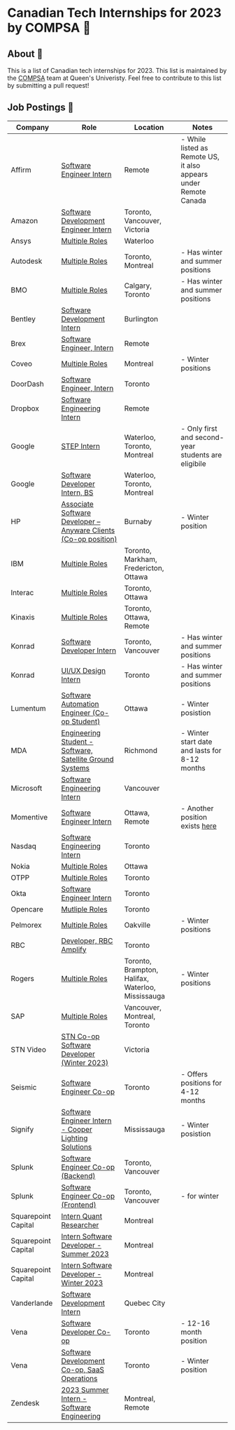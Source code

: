 # Canadian Tech Internships for 2023 by COMPSA 👑

## About 🧠

This is a list of Canadian tech internships for 2023. This list is maintained by the [COMPSA](https://compsa.ca) team at Queen's Univeristy. Feel free to contribute to this list by submitting a pull request!

## Job Postings 💼

| Company             | Role                                                                                                                                                                                                                                                                                                                                                                                                                                                      | Location                                          | Notes                                                                                                           |
| ------------------- | --------------------------------------------------------------------------------------------------------------------------------------------------------------------------------------------------------------------------------------------------------------------------------------------------------------------------------------------------------------------------------------------------------------------------------------------------------- | ------------------------------------------------- | --------------------------------------------------------------------------------------------------------------- |
| Affirm              | [Software Engineer Intern](https://boards.greenhouse.io/affirm/jobs/5283828003)                                                                                                                                                                                                                                                                                                                                                                           | Remote                                            | - While listed as Remote US, it also appears under Remote Canada                                                |
| Amazon              | [Software Development Engineer Intern](https://www.amazon.jobs/zh/jobs/2114265/software-development-engineer-intern-2023-canada)                                                                                                                                                                                                                                                                                                                          | Toronto, Vancouver, Victoria                      |                                                                                                                 |
| Ansys               | [Multiple Roles](https://careers.ansys.com/go/University-Programs/8618500/?locationsearch=canada)                                                                                                                                                                                                                                                                                                                                                         | Waterloo                                          |                                                                                                                 |
| Autodesk            | [Multiple Roles](https://autodesk.wd1.myworkdayjobs.com/en-US/uni/details/Intern--Experience-Designer--Summer-2023-_22WD64648-3?jobFamilyGroup=f909d7cccc2d480b8f6af996c7bf8352)                                                                                                                                                                                                                                                                          | Toronto, Montreal                                 | - Has winter and summer positions                                                                               |
| BMO                 | [Multiple Roles](https://bmo.wd3.myworkdayjobs.com/en-US/External?company=99ba898c88ac011c8a873c01f2016c06&Country=a30a87ed25634629aa6c3958aa2b91ea)                                                                                                                                                                                                                                                                                                      | Calgary, Toronto                                  | - Has winter and summer positions                                                                               |
| Bentley             | [Software Development Intern](https://jobs.bentley.com/job/Burlington-Software-Development-Intern-ON-L7L-5Z1/933085500/)                                                                                                                                                                                                                                                                                                                                  | Burlington                                        |                                                                                                                 |
| Brex                | [Software Engineer, Intern](https://www.brex.com/careers/6369124002)                                                                                                                                                                                                                                                                                                                                                                                      | Remote                                            |                                                                                                                 |
| Coveo               | [Multiple Roles](https://www.coveo.com/en/company/careers/open-positions#t=career-search&numberOfResults=9&f:joboffice=[Canada,Canada%7CQu%C3%A9bec,Canada%7CQu%C3%A9bec%7CMontr%C3%A9al,Canada%7CQu%C3%A9bec%7CSherbrooke,Canada%7CRemote%20-%20Ontario,Canada%7CRemote%20-%20Canada,Canada%7CRemote%20-%20Ontario%7CKingston,Canada%7CRemote%20-%20Ontario%7CToronto,Canada%7CRemote%20-%20Ontario%7COttawa]&f:jobdepartmenthierarchical=[Internships]) | Montreal                                          | - Winter positions                                                                                              |
| DoorDash            | [Software Engineer, Intern](https://boards.greenhouse.io/doordash/jobs/4560283)                                                                                                                                                                                                                                                                                                                                                                           | Toronto                                           |                                                                                                                 |
| Dropbox             | [Software Engineering Intern](https://www.dropbox.com/jobs/listing/4380645)                                                                                                                                                                                                                                                                                                                                                                               | Remote                                            |                                                                                                                 |
| Google              | [STEP Intern](https://careers.google.com/jobs/results/112578365900104390-step-intern-summer-2023/)                                                                                                                                                                                                                                                                                                                                                        | Waterloo, Toronto, Montreal                       | - Only first and second-year students are eligibile                                                             |
| Google              | [Software Developer Intern, BS](https://careers.google.com/jobs/results/131850330833855174-software-developer-intern-bs-summer-2023/)                                                                                                                                                                                                                                                                                                                     | Waterloo, Toronto, Montreal                       |                                                                                                                 |
| HP                  | [Associate Software Developer – Anyware Clients (Co-op position)](https://jobs.hp.com/jobdetails/16862558/associate-software-developer-anyware-clients-co-op-position-burnaby-ca/)                                                                                                                                                                                                                                                                        | Burnaby                                           | - Winter position                                                                                               |
| IBM                 | [Multiple Roles](https://www.ibm.com/ca-en/employment/entrylevel/#jobs?experience=Intern)                                                                                                                                                                                                                                                                                                                                                                 | Toronto, Markham, Fredericton, Ottawa             |                                                                                                                 |
| Interac             | [Multiple Roles](https://interac.wd3.myworkdayjobs.com/Interac?q=intern)                                                                                                                                                                                                                                                                                                                                                                                  | Toronto, Ottawa                                   |                                                                                                                 |
| Kinaxis             | [Multiple Roles](https://boards.greenhouse.io/kinaxis/)                                                                                                                                                                                                                                                                                                                                                                                                   | Toronto, Ottawa, Remote                           |                                                                                                                 |
| Konrad              | [Software Developer Intern](https://www.konrad.com/careers/internships)                                                                                                                                                                                                                                                                                                                                                                                   | Toronto, Vancouver                                | - Has winter and summer positions                                                                               |
| Konrad              | [UI/UX Design Intern](https://www.konrad.com/careers/job/ui-ux-design-intern-may-2023-4-months_5267943003)                                                                                                                                                                                                                                                                                                                                                | Toronto                                           | - Has winter and summer positions                                                                               |
| Lumentum            | [Software Automation Engineer (Co-op Student)](https://lumentum.wd5.myworkdayjobs.com/en-US/LITE/job/Software-Automation-Engineer--Co-op-Student-_20221083)                                                                                                                                                                                                                                                                                               | Ottawa                                            | - Winter posistion                                                                                              |
| MDA                 | [Engineering Student - Software, Satellite Ground Systems](https://recruiting.ultipro.ca/MAC5000MCDW/JobBoard/664818ff-3594-4bec-9f30-3394e59e19f3/OpportunityDetail?opportunityId=4bb089a4-0617-4af2-822b-26dd5109b630)                                                                                                                                                                                                                                  | Richmond                                          | - Winter start date and lasts for 8-12 months                                                                   |
| Microsoft           | [Software Engineering Intern](https://careers.microsoft.com/students/us/en/job/1368428/Software-Engineering-Intern-Opportunities-for-University-Students-Canada)                                                                                                                                                                                                                                                                                          | Vancouver                                         |                                                                                                                 |
| Momentive           | [Software Engineer Intern](https://ats.comparably.com/api/v1/gh/surveymonkey/jobs/4617932?gh_jid=4617932)                                                                                                                                                                                                                                                                                                                                                 | Ottawa, Remote                                    | - Another position exists [here](https://ats.comparably.com/api/v1/gh/surveymonkey/jobs/4617899?gh_jid=4617899) |
| Nasdaq              | [Software Engineer​ing Intern](https://nasdaq.wd1.myworkdayjobs.com/en-US/US_External_Career_Site/job/Software-Engineer-ing-Intern---US---Canada-2023-Internship_R0011592)                                                                                                                                                                                                                                                                                | Toronto                                           |                                                                                                                 |
| Nokia               | [Multiple Roles](https://careers.nokia.com/jobs/search/35785750)                                                                                                                                                                                                                                                                                                                                                                                          | Ottawa                                            |                                                                                                                 |
| OTPP                | [Multiple Roles](https://otppb.wd3.myworkdayjobs.com/OntarioTeachers_Careers?Job_Profiles=0fd172441ed91043352e842516914acc&locations=b6f626b7ab7701a0ae5ecf057c39295f)                                                                                                                                                                                                                                                                                    | Toronto                                           |                                                                                                                 |
| Okta                | [Software Engineer Intern](https://www.okta.com/company/careers/software-engineer-intern-summer-2023-4554030/)                                                                                                                                                                                                                                                                                                                                            | Toronto                                           |                                                                                                                 |
| Opencare            | [Mutliple Roles](https://angel.co/company/opencare/jobs?jobTypes=internship)                                                                                                                                                                                                                                                                                                                                                                              | Toronto                                           |                                                                                                                 |
| Pelmorex            | [Multiple Roles](https://jobs.lever.co/pelmorex?commitment=Co-op%2FIntern)                                                                                                                                                                                                                                                                                                                                                                                | Oakville                                          | - Winter positions                                                                                              |
| RBC                 | [Developer, RBC Amplify](https://jobs.rbc.com/ca/en/job/R-0000030478/Developer-RBC-Amplify-2023)                                                                                                                                                                                                                                                                                                                                                          | Toronto                                           |                                                                                                                 |
| Rogers              | [Multiple Roles](https://jobs.rogers.com/search/?q=co-op)                                                                                                                                                                                                                                                                                                                                                                                                 | Toronto, Brampton, Halifax, Waterloo, Mississauga | - Winter positions                                                                                              |
| SAP                 | [Multiple Roles](https://jobs.sap.com/search/?q=ixp+intern&q2=&alertId=&locationsearch=canada&title=ixp)                                                                                                                                                                                                                                                                                                                                                  | Vancouver, Montreal, Toronto                      |                                                                                                                 |
| STN Video           | [STN Co-op Software Developer (Winter 2023)](https://secure.collage.co/jobs/sendtonews/32725)                                                                                                                                                                                                                                                                                                                                                             | Victoria                                          |                                                                                                                 |
| Seismic             | [Software Engineer Co-op](https://seismic.com/careers/job-detail/?gh_jid=4643385004)                                                                                                                                                                                                                                                                                                                                                                      | Toronto                                           | - Offers positions for 4-12 months                                                                              |
| Signify             | [Software Engineer Intern - Cooper Lighting Solutions](https://www.careers.signify.com/global/en/job/334198/Software-Engineer-Intern-Cooper-Lighting-Solutions)                                                                                                                                                                                                                                                                                           | Mississauga                                       | - Winter posistion                                                                                              |
| Splunk              | [Software Engineer Co-op (Backend)](https://jobs.jobvite.com/splunk/job/oYc5kfwj)                                                                                                                                                                                                                                                                                                                                                                         | Toronto, Vancouver                                |                                                                                                                 |
| Splunk              | [Software Engineer Co-op (Frontend)](https://jobs.jobvite.com/splunk/job/oSc5kfwd)                                                                                                                                                                                                                                                                                                                                                                        | Toronto, Vancouver                                | - for winter                                                                                                    |
| Squarepoint Capital | [Intern Quant Researcher](https://www.squarepoint-capital.com/job#243853)                                                                                                                                                                                                                                                                                                                                                                                 | Montreal                                          |                                                                                                                 |
| Squarepoint Capital | [Intern Software Developer - Summer 2023](https://www.squarepoint-capital.com/job#4435678)                                                                                                                                                                                                                                                                                                                                                                | Montreal                                          |                                                                                                                 |
| Squarepoint Capital | [Intern Software Developer - Winter 2023](https://www.squarepoint-capital.com/job#4463071)                                                                                                                                                                                                                                                                                                                                                                | Montreal                                          |                                                                                                                 |
| Vanderlande         | [Software Development Intern](https://careers.vanderlande.com/all-jobs/software-development-intern-jr23418)                                                                                                                                                                                                                                                                                                                                               | Quebec City                                       |                                                                                                                 |
| Vena                | [Software Developer Co-op](https://www.lifeatvena.com/job/6378733002)                                                                                                                                                                                                                                                                                                                                                                                     | Toronto                                           | - 12-16 month position                                                                                         |
| Vena                | [Software Development Co-op, SaaS Operations](https://www.lifeatvena.com/job/6372693002)                                                                                                                                                                                                                                                                                                                                                                  | Toronto                                           | - Winter position                                                                                               |
| Zendesk             | [2023 Summer Intern - Software Engineering](https://jobs.zendesk.com/us/en/job/R22858/2023-Summer-Intern-Software-Engineering)                                                                                                                                                                                                                                                                                                                            | Montreal, Remote                                  |                                                                                                                 |
